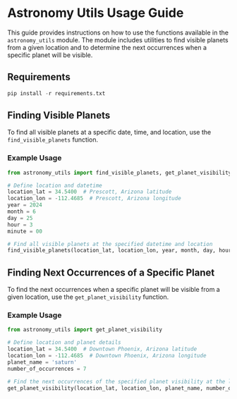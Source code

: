 # Astronomy Utils Usage Guide

This guide provides instructions on how to use the functions available in the `astronomy_utils` module. The module includes utilities to find visible planets from a given location and to determine the next occurrences when a specific planet will be visible.

## Requirements

```python
pip install -r requirements.txt
```

## Finding Visible Planets

To find all visible planets at a specific date, time, and location, use the `find_visible_planets` function.

### Example Usage

```python
from astronomy_utils import find_visible_planets, get_planet_visibility

# Define location and datetime
location_lat = 34.5400  # Prescott, Arizona latitude
location_lon = -112.4685  # Prescott, Arizona longitude
year = 2024
month = 6
day = 25
hour = 3
minute = 00

# Find all visible planets at the specified datetime and location
find_visible_planets(location_lat, location_lon, year, month, day, hour, minute)
```

## Finding Next Occurrences of a Specific Planet

To find the next occurrences when a specific planet will be visible from a given location, use the `get_planet_visibility` function.

### Example Usage

```python
from astronomy_utils import get_planet_visibility

# Define location and planet details
location_lat = 34.5400  # Downtown Phoenix, Arizona latitude
location_lon = -112.4685  # Downtown Phoenix, Arizona longitude
planet_name = 'saturn'
number_of_occurrences = 7

# Find the next occurrences of the specified planet visibility at the location
get_planet_visibility(location_lat, location_lon, planet_name, number_of_occurrences)
```
